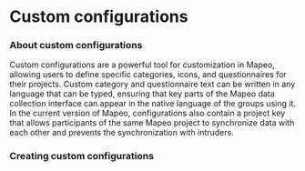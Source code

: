 # Custom configurations

### About custom configurations

Custom configurations are a powerful tool for customization in Mapeo, allowing users to define specific categories, icons, and questionnaires for their projects. Custom category and questionnaire text can be written in any language that can be typed, ensuring that key parts of the Mapeo data collection interface can appear in the native language of the groups using it. In the current version of Mapeo, configurations also contain a project key that allows participants of the same Mapeo project to synchronize data with each other and prevents the synchronization with intruders. ​

### Creating custom configurations

